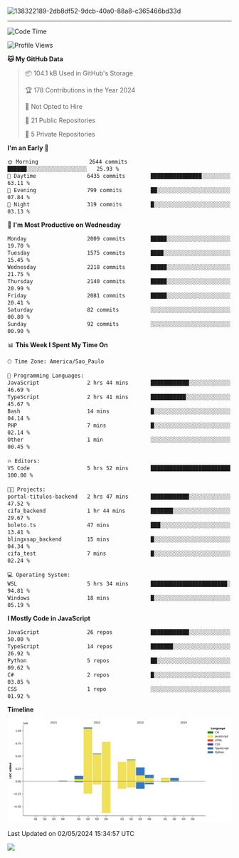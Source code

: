 
![138322189-2db8df52-9dcb-40a0-88a8-c365466bd33d](https://user-images.githubusercontent.com/89656623/214648213-d698ffe7-0c15-4728-8ac0-3e241011cc78.gif)

---

<!--START_SECTION:waka-->
![Code Time](http://img.shields.io/badge/Code%20Time-76%20hrs%209%20mins-blue)

![Profile Views](http://img.shields.io/badge/Profile%20Views-7-blue)

**🐱 My GitHub Data** 

> 📦 104.1 kB Used in GitHub's Storage 
 > 
> 🏆 178 Contributions in the Year 2024
 > 
> 🚫 Not Opted to Hire
 > 
> 📜 21 Public Repositories 
 > 
> 🔑 5 Private Repositories 
 > 
**I'm an Early 🐤** 

```text
🌞 Morning                2644 commits        ██████░░░░░░░░░░░░░░░░░░░   25.93 % 
🌆 Daytime                6435 commits        ████████████████░░░░░░░░░   63.11 % 
🌃 Evening                799 commits         ██░░░░░░░░░░░░░░░░░░░░░░░   07.84 % 
🌙 Night                  319 commits         █░░░░░░░░░░░░░░░░░░░░░░░░   03.13 % 
```
📅 **I'm Most Productive on Wednesday** 

```text
Monday                   2009 commits        █████░░░░░░░░░░░░░░░░░░░░   19.70 % 
Tuesday                  1575 commits        ████░░░░░░░░░░░░░░░░░░░░░   15.45 % 
Wednesday                2218 commits        █████░░░░░░░░░░░░░░░░░░░░   21.75 % 
Thursday                 2140 commits        █████░░░░░░░░░░░░░░░░░░░░   20.99 % 
Friday                   2081 commits        █████░░░░░░░░░░░░░░░░░░░░   20.41 % 
Saturday                 82 commits          ░░░░░░░░░░░░░░░░░░░░░░░░░   00.80 % 
Sunday                   92 commits          ░░░░░░░░░░░░░░░░░░░░░░░░░   00.90 % 
```


📊 **This Week I Spent My Time On** 

```text
🕑︎ Time Zone: America/Sao_Paulo

💬 Programming Languages: 
JavaScript               2 hrs 44 mins       ████████████░░░░░░░░░░░░░   46.69 % 
TypeScript               2 hrs 41 mins       ███████████░░░░░░░░░░░░░░   45.67 % 
Bash                     14 mins             █░░░░░░░░░░░░░░░░░░░░░░░░   04.14 % 
PHP                      7 mins              █░░░░░░░░░░░░░░░░░░░░░░░░   02.14 % 
Other                    1 min               ░░░░░░░░░░░░░░░░░░░░░░░░░   00.45 % 

🔥 Editors: 
VS Code                  5 hrs 52 mins       █████████████████████████   100.00 % 

🐱‍💻 Projects: 
portal-titulos-backend   2 hrs 47 mins       ████████████░░░░░░░░░░░░░   47.52 % 
cifa_backend             1 hr 44 mins        ███████░░░░░░░░░░░░░░░░░░   29.67 % 
boleto.ts                47 mins             ███░░░░░░░░░░░░░░░░░░░░░░   13.41 % 
blingxsap_backend        15 mins             █░░░░░░░░░░░░░░░░░░░░░░░░   04.34 % 
cifa_test                7 mins              █░░░░░░░░░░░░░░░░░░░░░░░░   02.24 % 

💻 Operating System: 
WSL                      5 hrs 34 mins       ████████████████████████░   94.81 % 
Windows                  18 mins             █░░░░░░░░░░░░░░░░░░░░░░░░   05.19 % 
```

**I Mostly Code in JavaScript** 

```text
JavaScript               26 repos            ████████████░░░░░░░░░░░░░   50.00 % 
TypeScript               14 repos            ███████░░░░░░░░░░░░░░░░░░   26.92 % 
Python                   5 repos             ██░░░░░░░░░░░░░░░░░░░░░░░   09.62 % 
C#                       2 repos             █░░░░░░░░░░░░░░░░░░░░░░░░   03.85 % 
CSS                      1 repo              ░░░░░░░░░░░░░░░░░░░░░░░░░   01.92 % 
```



**Timeline**

![Lines of Code chart](https://raw.githubusercontent.com/NatanB4/NatanB4/main/assets/bar_graph.png)


 Last Updated on 02/05/2024 15:34:57 UTC
<!--END_SECTION:waka-->
    
  <a href="mailto:natanbarbosa027@gmail.com"><img src="https://img.shields.io/badge/Gmail-D14836?style=for-the-badge&logo=gmail&logoColor=white" target="_blank"></a>

